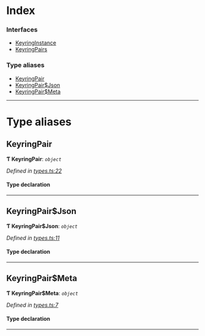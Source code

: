 

# Index

### Interfaces

* [KeyringInstance](../interfaces/_types_.keyringinstance.md)
* [KeyringPairs](../interfaces/_types_.keyringpairs.md)

### Type aliases

* [KeyringPair](_types_.md#keyringpair)
* [KeyringPair$Json](_types_.md#keyringpair_json)
* [KeyringPair$Meta](_types_.md#keyringpair_meta)

---

# Type aliases

<a id="keyringpair"></a>

##  KeyringPair

**Ƭ KeyringPair**: *`object`*

*Defined in [types.ts:22](https://github.com/polkadot-js/common/blob/fbd6c1e/packages/keyring/src/types.ts#L22)*

#### Type declaration

___
<a id="keyringpair_json"></a>

##  KeyringPair$Json

**Ƭ KeyringPair$Json**: *`object`*

*Defined in [types.ts:11](https://github.com/polkadot-js/common/blob/fbd6c1e/packages/keyring/src/types.ts#L11)*

#### Type declaration

___
<a id="keyringpair_meta"></a>

##  KeyringPair$Meta

**Ƭ KeyringPair$Meta**: *`object`*

*Defined in [types.ts:7](https://github.com/polkadot-js/common/blob/fbd6c1e/packages/keyring/src/types.ts#L7)*

#### Type declaration

[index: `string`]: `any`

___

